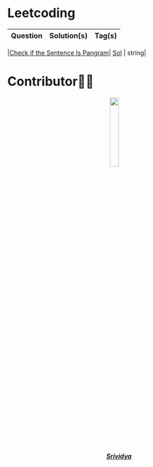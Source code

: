 # Leetcoding 


| Question | Solution(s) | Tag(s) |
|----------|-------------|--------|

|[Check if the Sentence Is Pangram](https://leetcode.com/problems/check-if-the-sentence-is-pangram/)| [Sol](./src/easy/Sri_pangram_day1.py) | string|


# Contributor👩‍💻


<p align="center">
<img width=20% src="https://avatars.githubusercontent.com/u/40795403?v=4">&ensp;&ensp;&ensp;
</p>

<a href="https://github.com/sriinampudi">
<h5 align="center"><b>Srividya</b></a
